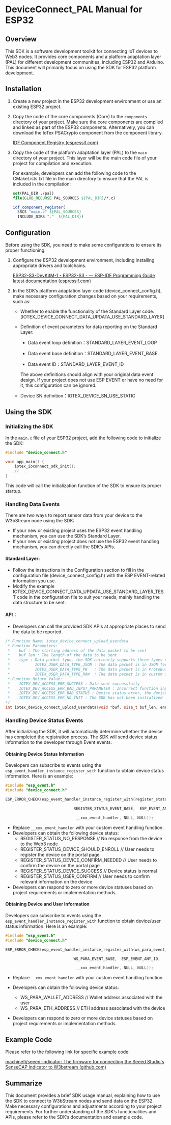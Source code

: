 # DeviceConnect_PAL Manual for ESP32



## Overview

This SDK is a software development toolkit for connecting IoT devices to Web3 nodes. It provides core components and a platform adaptation layer (PAL) for different development communities, including ESP32 and Arduino. This document will primarily focus on using the SDK for ESP32 platform development.

## Installation

1. Create a new project in the ESP32 development environment or use an existing ESP32 project.

2. Copy the code of the core components (Core) to the `components` directory of your project. Make sure the core components are compiled and linked as part of the ESP32 components. Alternatively, you can download the IoTex PSACrypto component from the component library.

   [IDF Component Registry (espressif.com)](https://components.espressif.com/components/iotex-embedded/psacrypto)

3. Copy the code of the platform adaptation layer (PAL) to the `main` directory of your project. This layer will be the main code file of your project for compilation and execution.

   For example, developers can add the following code to the CMakeLists.txt file in the main directory to ensure that the PAL is included in the compilation:

   ```cmake
   set(PAL_DIR ./pal)
   file(GLOB_RECURSE PAL_SOURCES ${PAL_DIR}/*.c)
   
   idf_component_register(
     SRCS "main.c" ${PAL_SOURCES}
     INCLUDE_DIRS "."  ${PAL_DIR})
   ```

   

## Configuration

Before using the SDK, you need to make some configurations to ensure its proper functioning:

1. Configure the ESP32 development environment, including installing appropriate drivers and toolchains.

   [ESP32-S3-DevKitM-1 - ESP32-S3 - — ESP-IDF Programming Guide latest documentation (espressif.com)](https://docs.espressif.com/projects/esp-idf/en/latest/esp32s3/hw-reference/esp32s3/user-guide-devkitm-1.html)

2. In the SDK’s platform adaptation layer code (device_connect_config.h), make necessary configuration changes based on your requirements, such as:

   - Whether to enable the functionality of the Standard Layer code. [IOTEX_DEVICE_CONNECT_DATA_UPDATA_USE_STANDARD_LAYER]

   - Definition of event parameters for data reporting on the Standard Layer:

     - Data event loop definition：STANDARD_LAYER_EVENT_LOOP

     - Data event base definition：STANDARD_LAYER_EVENT_BASE

     - Data event ID：STANDARD_LAYER_EVENT_ID

     The above definitions should align with your original data event design. If your project does not use ESP EVENT or have no need for it, this configuration can be ignored.

   - Device SN definition：IOTEX_DEVICE_SN_USE_STATIC
   
     

## Using the SDK

### Initializing the SDK

In the `main.c` file of your ESP32 project, add the following code to initialize the SDK:

```c
#include "device_connect.h"

void app_main() {
    iotex_ioconnect_sdk_init();
    // ...
}
```

This code will call the initialization function of the SDK to ensure its proper startup.



### Handling Data Events

There are two ways to report sensor data from your device to the W3bStream node using the SDK:

- If your new or existing project uses the ESP32 event handling mechanism, you can use the SDK’s Standard Layer.
- If your new or existing project does not use the ESP32 event handling mechanism, you can directly call the SDK’s APIs.

#### Standard Layer:

- Follow the instructions in the Configuration section to fill in the configuration file (device_connect_config.h) with the ESP EVENT-related information you use.
- Modify the example IOTEX_DEVICE_CONNECT_DATA_UPDATA_USE_STANDARD_LAYER_TEST code in the configuration file to suit your needs, mainly handling the data structure to be sent.

#### API：

- Developers can call the provided SDK APIs at appropriate places to send the data to be reported.

```c
/* Function Name: iotex_device_connect_upload_userdata
 * Function Parameters:
 *    buf : The starting address of the data packet to be sent
 *    buf_len : The length of the data to be sent
 *    type : Data packet type, the SDK currently supports three types of data
 *           IOTEX_USER_DATA_TYPE_JSON : The data packet is in JSON format
 *           IOTEX_USER_DATA_TYPE_PB   : The data packet is in ProtoBuf format
 *           IOTEX_USER_DATA_TYPE_RAW  : The data packet is in custom format
 * Function Return Value:
 *    IOTEX_DEV_ACCESS_ERR_SUCCESS : Data sent successfully
 *    IOTEX_DEV_ACCESS_ERR_BAD_INPUT_PARAMETER : Incorrect function input parameters
 *    IOTEX_DEV_ACCESS_ERR_BAD_STATUS : Device status error, the device has not completed the registration process
 *    IOTEX_DEV_ACCESS_ERR_NO_INIT : The SDK has not been initialized
*/
int iotex_device_connect_upload_userdata(void *buf, size_t buf_len, enum UserData_Type type);
```



### Handling Device Status Events

After initializing the SDK, it will automatically determine whether the device has completed the registration process. The SDK will send device status information to the developer through Event events.

#### Obtaining Device Status Information

Developers can subscribe to events using the `esp_event_handler_instance_register_with` function to obtain device status information. Here is an example:

```c
#include "esp_event.h"
#include "device_connect.h"

ESP_ERROR_CHECK(esp_event_handler_instance_register_with(register_status_event_handle,

                              REGISTER_STATUS_EVENT_BASE,  ESP_EVENT_ANY_ID,

                               __xxx_event_handler, NULL, NULL));   
```

- Replace `__xxx_event_handler` with your custom event handling function.
- Developers can obtain the following device status:
  - REGISTER_STATUS_NO_RESPONSE								// No response from the device to the Web3 node
  - REGISTER_STATUS_DEVICE_SHOULD_ENROLL            // User needs to register the device on the portal page
  - REGISTER_STATUS_DEVICE_CONFIRM_NEEDED		  // User needs to confirm the device on the portal page
  - REGISTER_STATUS_DEVICE_SUCCESS    						// Device status is normal
  - REGISTER_STATUS_USER_CONFIRM     						 // User needs to confirm relevant information on the device
- Developers can respond to zero or more device statuses based on project requirements or implementation methods.

#### Obtaining Device and User Information

Developers can subscribe to events using the `esp_event_handler_instance_register_with` function to obtain device/user status information. Here is an example:

```c
#include "esp_event.h"
#include "device_connect.h"

ESP_ERROR_CHECK(esp_event_handler_instance_register_with(ws_para_event_handle,

                              WS_PARA_EVENT_BASE,  ESP_EVENT_ANY_ID,

                               __xxx_event_handler, NULL, NULL));   
```

- Replace `__xxx_event_handler` with your custom event handling function.

- Developers can obtain the following device status:
  - WS_PARA_WALLET_ADDRESS						// Wallet address associated with the user
  - WS_PARA_ETH_ADDRESS                               // ETH address associated with the device
- Developers can respond to zero or more device statuses based on project requirements or implementation methods.



## Example Code

Please refer to the following link for specific example code:

[machinefi/seeed-indicator: The firmware for connecting the Seeed Studio's SenseCAP Indicator to W3bstream (github.com)](https://github.com/machinefi/seeed-indicator)



## Summarize

This document provides a brief SDK usage manual, explaining how to use the SDK to connect to W3bStream nodes and send data on the ESP32. Make necessary configurations and adjustments according to your project requirements. For further understanding of the SDK’s functionalities and APIs, please refer to the SDK’s documentation and example code.
